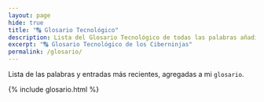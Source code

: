 ```yaml
---
layout: page
hide: true
title: "🔠 Glosario Tecnológico"
description: Lista del Glosario Tecnológico de todas las palabras añadidas a nuestro diccionario
excerpt: "🔠 Glosario Tecnológico de los Ciberninjas"
permalink: /glosario/
---
```


Lista de las palabras y entradas más recientes, agregadas a mi `glosario`.

{% include glosario.html %}